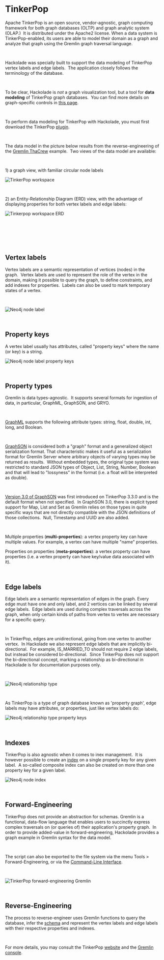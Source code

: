 # TinkerPop

Apache TinkerPop is an open source, vendor-agnostic, graph computing framework for both graph databases (OLTP) and graph analytic system (OLAP.)&nbsp; It is distributed under the Apache2 license. When a data system is TinkerPop-enabled, its users are able to model their domain as a graph and analyze that graph using the Gremlin graph traversal language.

&nbsp;

Hackolade was specially built to support the data modeling of TinkerPop vertex labels and edge labels.&nbsp; The application closely follows the terminology of the database.

&nbsp;

To be clear, Hackolade is *not* a graph visualization tool, but a tool for **data modeling** of TinkerPop graph databases.&nbsp; You can find more details on graph-specific controls in [this page](<Graphshapes.md>).

&nbsp;

To perform data modeling for TinkerPop with Hackolade, you must first download the TinkerPop [plugin](<DownloadadditionalDBtargetplugin.md>). &nbsp;

&nbsp;

The data model in the picture below results from the reverse-engineering of the [Gremlin ThaCrew](<http://tinkerpop.apache.org/docs/current/tutorials/the-gremlin-console/#toy-graphs> "target=\"\_blank\"") example.&nbsp; Two views of the data model are available:

&nbsp;

&#49;) a graph view, with familiar circular node labels

![TinkerPop workspace](<lib/TinkerPop%20workspace.png>)

&nbsp;

&#50;) an Entity-Relationship Diagram (ERD) view, with the advantage of displaying properties for both vertex labels and edge labels:

![Tinkerpop workspace ERD](<lib/Tinkerpop%20workspace%20ERD.png>)

&nbsp;

&nbsp;

&nbsp;

## Vertex labels

Vertex labels are a semantic representation of vertices (nodes) in the graph.&nbsp; Vertex labels are used to represent the role of the vertex in the domain, making it possible to query the graph, to define constraints, and add indexes for properties.&nbsp; Labels can also be used to mark temporary states of a vertex.&nbsp;

&nbsp;

![Neo4j node label](<lib/Neo4j%20node%20label.png>)

&nbsp;

## Property keys

A vertex label usually has attributes, called "property keys" where the name (or key) is a string.

![Neo4j node label property keys](<lib/Neo4j%20node%20label%20property%20keys.png>)

&nbsp;

## Property types

Gremlin is data types-agnostic.&nbsp; It supports several formats for ingestion of data, in particular, GraphML, GraphSON, and GRYO.&nbsp;

&nbsp;

[GraphML](<http://tinkerpop.apache.org/docs/3.4.1/dev/io/#graphml> "target=\"\_blank\"") supports the following attribute types: string, float, double, int, long, and Boolean. &nbsp;

&nbsp;

[GraphSON](<http://tinkerpop.apache.org/docs/3.4.1/dev/io/#graphson> "target=\"\_blank\"") is considered both a "graph" format and a generalized object serialization format. That characteristic makes it useful as a serialization format for Gremlin Server where arbitrary objects of varying types may be returned as results.&nbsp; Without embedded types, the original type system was restricted to standard JSON types of Object, List, String, Number, Boolean and that will lead to "lossyness" in the format (i.e. a float will be interpreted as double).

&nbsp;

[Version 3.0 of GraphSON](<http://tinkerpop.apache.org/docs/3.4.1/dev/io/#graphson-3d0> "target=\"\_blank\"") was first introduced on TinkerPop 3.3.0 and is the default format when not specified.&nbsp; In GraphSON 3.0, there is explicit typed support for Map, List and Set as Gremlin relies on those types in quite specific ways that are not directly compatible with the JSON definitions of those collections.&nbsp; Null, Timestamp and UUID are also added.

&nbsp;

Multiple properties (**multi-properties**): a vertex property key can have multiple values. For example, a vertex can have multiple "name" properties.

Properties on properties (**meta-properties**): a vertex property can have properties (i.e. a vertex property can have key/value data associated with it).

&nbsp;

## Edge labels

Edge labels are a semantic representation of edges in the graph. Every edge must have one and only label, and 2 vertices can be linked by several edge labels.&nbsp; Edge labels are used during complex traversals across the graph, when only certain kinds of paths from vertex to vertex are necessary for a specific query.

&nbsp;

In TinkerPop, edges are unidirectional, going from one vertex to another vertex.&nbsp; In Hackolade we also represent edge labels that are implicitly bi-directional.&nbsp; For example, IS\_MARRIED\_TO should not require 2 edge labels, but instead be considered bi-directional.&nbsp; Since TinkerPop does not support the bi-directional concept, marking a relationship as bi-directional in Hackolade is for documentation purposes only.&nbsp;

&nbsp;

![Neo4j relationship type](<lib/Neo4j%20relationship%20type.png>)

&nbsp;

As TinkerPop is a type of graph database known as 'property graph', edge labels may have attributes, or properties, just like vertex labels do:

![Neo4j relationship type property keys](<lib/Neo4j%20relationship%20type%20property%20keys.png>)

&nbsp;

## Indexes

TinkerPop is also agnostic when it comes to inex management.&nbsp; It is however possible to create an [index](<http://tinkerpop.apache.org/docs/current/reference/#index-step> "target=\"\_blank\"") on a single property key for any given label.&nbsp; A so-called composite index can also be created on more than one property key for a given label.

![Neo4j node index](<lib/Neo4j%20node%20index.png>)

&nbsp;

## Forward-Engineering

TinkerPop does not provide an abstraction for schemas. Gremlin is a functional, data-flow language that enables users to succinctly express complex traversals on (or queries of) their application's property graph.&nbsp; In order to provide added-value in forward-engineering, Hackolade provides a graph example in Gremlin syntax for the data model. &nbsp;

&nbsp;

The script can also be exported to the file system via the menu Tools \> Forward-Engineering, or via the [Command-Line Interface](<CommandLineInterface.md>).

&nbsp;

![TinkerPop forward-engineering Gremlin](<lib/TinkerPop%20forward-engineering%20Gremlin.png>)

&nbsp;

## Reverse-Engineering

The process to reverse-engineer uses Gremlin functions to query the database, infer the [schema](<https://neo4j.com/docs/developer-manual/current/cypher/schema/> "target=\"\_blank\"") and represent the vertex labels and edge labels with their respective properties and indexes.

&nbsp;

For more details, you may consult the TinkerPop [website](<http://tinkerpop.apache.org/docs/current/reference/#\_tinkerpop\_documentation> "target=\"\_blank\"") and the [Gremlin console](<http://tinkerpop.apache.org/docs/current/tutorials/the-gremlin-console> "target=\"\_blank\"").

